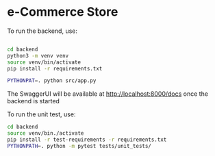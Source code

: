 # e-Commerce Store

To run the backend, use:

```bash

cd backend
python3 -m venv venv
source venv/bin/activate
pip install -r requirements.txt

PYTHONPAT=. python src/app.py
```

The SwaggerUI will be available at [http://localhost:8000/docs](http://localhost:8000/docs) once the backend is started

To run the unit test, use:

```bash
cd backend
source venv/bin./activate
pip install -r test-requirements -r requirements.txt
PYTHONPATH=. python -m pytest tests/unit_tests/
```
